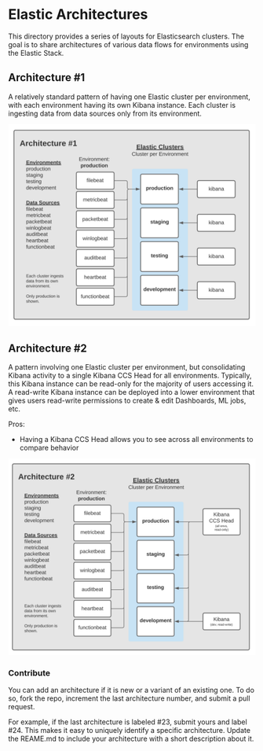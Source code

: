 # Elastic Architectures

This directory provides a series of layouts for Elasticsearch clusters.  The goal is to share architectures of various data flows for environments using the Elastic Stack.

## Architecture #1

A relatively standard pattern of having one Elastic cluster per environment, with each environment having its own Kibana instance.  Each cluster is ingesting data from data sources only from its environment.

![architecture-1.png](images/architecture-1.png)

## Architecture #2

A pattern involving one Elastic cluster per environment, but consolidating Kibana activity to a single Kibana CCS Head for all environments.  Typically, this Kibana instance can be read-only for the majority of users accessing it.  A read-write Kibana instance can be deployed into a lower environment that gives users read-write permissions to create & edit Dashboards, ML jobs, etc.

Pros:

- Having a Kibana CCS Head allows you to see across all environments to compare behavior

![architecture-2.png](images/architecture-2.png)

### Contribute

You can add an architecture if it is new or a variant of an existing one.  To do so, fork the repo, increment the last architecture number, and submit a pull request.

For example, if the last architecture is labeled #23, submit yours and label #24.  This makes it easy to uniquely identify a specific architecture.  Update the REAME.md to include your architecture with a short description about it.
